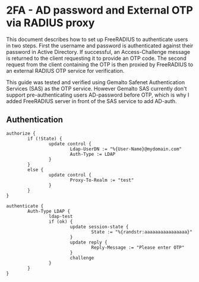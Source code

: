 # 2FA - AD password and External OTP via RADIUS proxy

This document describes how to set up FreeRADIUS to authenticate users in two steps. First the username and password is authenticated against their password in Active Directory. If successful, an Access-Challenge message is returned to the client requesting it to provide an OTP code. The second request from the client containing the OTP is then proxied by FreeRADIUS to an external RADIUS OTP service for verification.

This guide was tested and verified using Gemalto Safenet Authentication Services (SAS) as the OTP service. However Gemalto SAS currently don't support pre-authenticating users AD-password before OTP, which is why I added FreeRADIUS server in front of the SAS service to add AD-auth.


## Authentication

```text 
authorize {
        if (!State) {
                update control {
                        Ldap-UserDN := "%{User-Name}@mydomain.com"
                        Auth-Type := LDAP
                }
        }
        else {
                update control {
                        Proxy-To-Realm := "test"
                }
        }
}

authenticate {
        Auth-Type LDAP {
                ldap-test
                if (ok) {
                        update session-state {
                                State := "%{randstr:aaaaaaaaaaaaaaaa}"
                        }
                        update reply {
                                Reply-Message := "Please enter OTP"
                        }
                        challenge
                }
        }
}

```
